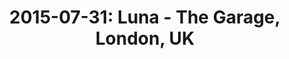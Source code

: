 ---
layout: show
title: '2015-07-31: Luna - The Garage, London, UK'
name: 2015-07-31-luna-the-garage-london-uk
show-venue: 'The Garage, London, UK'
show-setlist: 
show-date: 2015-07-31
category: 2015
show-radio: 
show-lastfm: 
show-cancelled: 
performers: [
  "Dean Wareham - guitar/vocals",
  "Sean Eden - guitar/vocals",
  "Lee Wall - drums",
  "Britta Phillips - bass/vocals"
  ]
facebook-event-url: 
show-poster-url: 'http://media.fullofwishes.co.uk/02-luna/show_assets/2015-07-31/20150731-luna-london.jpg'
show-ticket-url: 'http://www.ticketweb.co.uk/event/AJI3107Z'
show-venue-website: 
show-additional: 
---